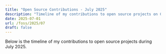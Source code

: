 ```yaml
---
title: "Open Source Contributions - July 2025"
description: "Timeline of my contributions to open source projects on GitHub during July 2025."
date: 2025-07-01
url: /foss/2025/07
draft: false
---
```


Below is the timeline of my contributions to open source projects during July 2025.

